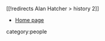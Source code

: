 [[!redirects Alan Hatcher &gt; history 2]]
* [Home page](https://www.math.cornell.edu/~hatcher/)

category:people